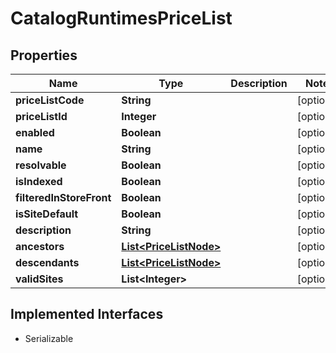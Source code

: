 

# CatalogRuntimesPriceList


## Properties

| Name | Type | Description | Notes |
|------------ | ------------- | ------------- | -------------|
|**priceListCode** | **String** |  |  [optional] |
|**priceListId** | **Integer** |  |  [optional] |
|**enabled** | **Boolean** |  |  [optional] |
|**name** | **String** |  |  [optional] |
|**resolvable** | **Boolean** |  |  [optional] |
|**isIndexed** | **Boolean** |  |  [optional] |
|**filteredInStoreFront** | **Boolean** |  |  [optional] |
|**isSiteDefault** | **Boolean** |  |  [optional] |
|**description** | **String** |  |  [optional] |
|**ancestors** | [**List&lt;PriceListNode&gt;**](PriceListNode.md) |  |  [optional] |
|**descendants** | [**List&lt;PriceListNode&gt;**](PriceListNode.md) |  |  [optional] |
|**validSites** | **List&lt;Integer&gt;** |  |  [optional] |


## Implemented Interfaces

* Serializable


